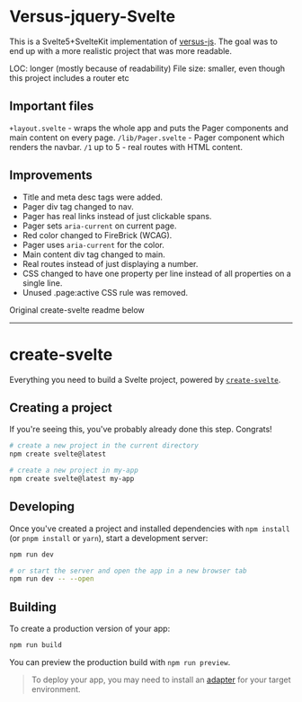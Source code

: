 # Versus-jquery-Svelte

This is a Svelte5+SvelteKit implementation of [versus-js](https://github.com/jbanes/versus-js). The goal was to end up with a more realistic project that was more readable.

LOC: longer (mostly because of readability)
File size: smaller, even though this project includes a router etc

## Important files

`+layout.svelte` - wraps the whole app and puts the Pager components and main content on every page.
`/lib/Pager.svelte` - Pager component which renders the navbar.
`/1` up to 5 - real routes with HTML content.

## Improvements

- Title and meta desc tags were added.
- Pager div tag changed to nav.
- Pager has real links instead of just clickable spans.  
- Pager sets `aria-current` on current page.
- Red color changed to FireBrick (WCAG).
- Pager uses `aria-current` for the color.
- Main content div tag changed to main.
- Real routes instead of just displaying a number.
- CSS changed to have one property per line instead of all properties on a single line.
- Unused .page:active CSS rule was removed.

Original create-svelte readme below

---

# create-svelte

Everything you need to build a Svelte project, powered by [`create-svelte`](https://github.com/sveltejs/kit/tree/main/packages/create-svelte).

## Creating a project

If you're seeing this, you've probably already done this step. Congrats!

```bash
# create a new project in the current directory
npm create svelte@latest

# create a new project in my-app
npm create svelte@latest my-app
```

## Developing

Once you've created a project and installed dependencies with `npm install` (or `pnpm install` or `yarn`), start a development server:

```bash
npm run dev

# or start the server and open the app in a new browser tab
npm run dev -- --open
```

## Building

To create a production version of your app:

```bash
npm run build
```

You can preview the production build with `npm run preview`.

> To deploy your app, you may need to install an [adapter](https://kit.svelte.dev/docs/adapters) for your target environment.
